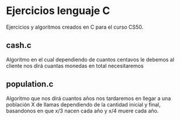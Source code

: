 # Ejercicios lenguaje C
 Ejercicios y algoritmos creados en C para el curso CS50.
 
 ## cash.c
 Algoritmo en el cual dependiendo de cuantos centavos le debemos al cliente nos dirá cuantas monedas en total necesitaremos
 
 ## population.c
 Algoritmo que nos dirá cuantos años nos tardaremos en llegar a una población X de llamas dependiendo de la cantidad inicial y final, basandonos en que x/3 nacen cada año y x/4 muere cada año.
